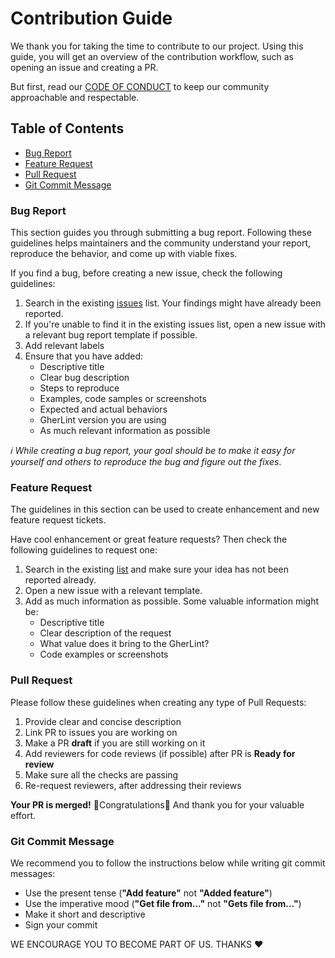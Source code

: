 # Contribution Guide

We thank you for taking the time to contribute to our project. Using this guide, you will get an overview of the contribution workflow, such as opening an issue and creating a PR.

But first, read our [CODE OF CONDUCT](./CODE_OF_CONDUCT.md) to keep our community approachable and respectable.

## Table of Contents

-   [Bug Report](#bug-report)
-   [Feature Request](#feature-request)
-   [Pull Request](#pull-request)
-   [Git Commit Message](#git-commit-message)

### Bug Report

This section guides you through submitting a bug report. Following these guidelines helps maintainers and the community understand your report, reproduce the behavior, and come up with viable fixes.

If you find a bug, before creating a new issue, check the following guidelines:

1. Search in the existing [issues](https://github.com/gherlint/gherlint/issues) list. Your findings might have already been reported.
2. If you're unable to find it in the existing issues list, open a new issue with a relevant bug report template if possible.
3. Add relevant labels
4. Ensure that you have added:
    - Descriptive title
    - Clear bug description
    - Steps to reproduce
    - Examples, code samples or screenshots
    - Expected and actual behaviors
    - GherLint version you are using
    - As much relevant information as possible

_:information_source: While creating a bug report, your goal should be to make it easy for yourself and others to reproduce the bug and figure out the fixes_.

### Feature Request

The guidelines in this section can be used to create enhancement and new feature request tickets.

Have cool enhancement or great feature requests? Then check the following guidelines to request one:

1. Search in the existing [list](https://github.com/gherlint/gherlint/issues) and make sure your idea has not been reported already.
2. Open a new issue with a relevant template.
3. Add as much information as possible. Some valuable information might be:
    - Descriptive title
    - Clear description of the request
    - What value does it bring to the GherLint?
    - Code examples or screenshots

### Pull Request

Please follow these guidelines when creating any type of Pull Requests:

1. Provide clear and concise description
2. Link PR to issues you are working on
3. Make a PR **draft** if you are still working on it
4. Add reviewers for code reviews (if possible) after PR is **Ready for review**
5. Make sure all the checks are passing
6. Re-request reviewers, after addressing their reviews

**Your PR is merged!** :tada:Congratulations:tada: And thank you for your valuable effort.

### Git Commit Message

We recommend you to follow the instructions below while writing git commit messages:

-   Use the present tense (**"Add feature"** not **"Added feature"**)
-   Use the imperative mood (**"Get file from..."** not **"Gets file from..."**)
-   Make it short and descriptive
-   Sign your commit

WE ENCOURAGE YOU TO BECOME PART OF US. THANKS :heart:

